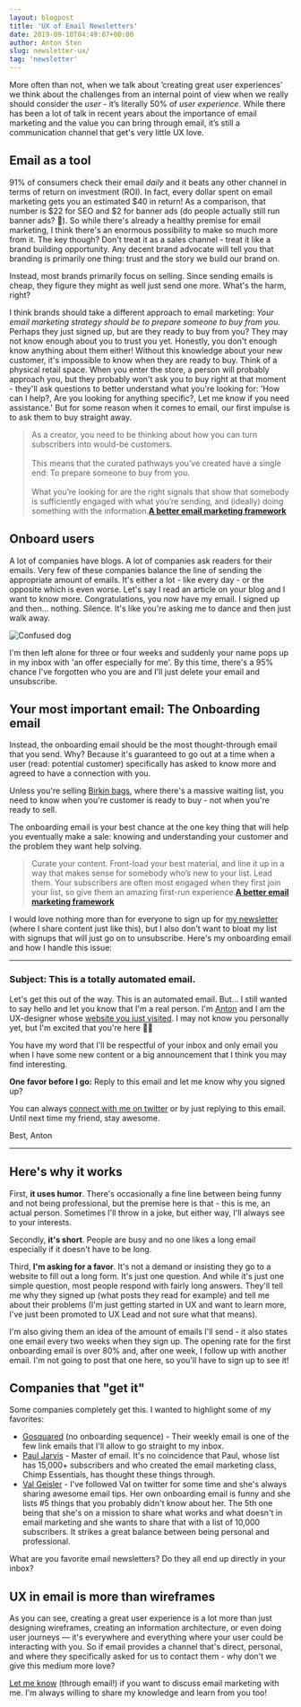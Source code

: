 ```yaml
---
layout: blogpost
title: 'UX of Email Newsletters'
date: 2019-09-10T04:49:07+00:00
author: Anton Sten
slug: newsletter-ux/
tag: 'newsletter'
---
```


More often than not, when we talk about ’creating great user experiences’ we think about the challenges from an internal point of view when we really should consider the _user_ - it’s literally 50% of _user experience_. While there has been a lot of talk in recent years about the importance of email marketing and the value you can bring through email, it’s still a communication channel that get's very little UX love.

## Email as a tool

91% of consumers check their email *daily* and it beats any other channel in terms of return on investment (ROI). In fact, every dollar spent on email marketing gets you an estimated $40 in return! As a comparison, that number is $22 for SEO and $2 for banner ads (do people actually still run banner ads? 🤔). So while there's already a healthy premise for email marketing, I think there's an enormous possibility to make so much more from it. The key though? Don't treat it as a sales channel - treat it like a brand building opportunity. Any decent brand advocate will tell you that branding is primarily one thing: trust and the story we build our brand on.

Instead, most brands primarily focus on selling. Since sending emails is cheap, they figure they might as well just send one more. What's the harm, right?

I think brands should take a different approach to email marketing: *Your email marketing strategy should be to prepare someone to buy from you.* Perhaps they just signed up, but are they ready to buy from you? They may not know enough about you to trust you yet. Honestly, you don't enough know anything about them either! Without this knowledge about your new customer, it's impossible to know when they are ready to buy. Think of a physical retail space. When you enter the store, a person will probably approach you, but they probably won't ask you to buy right at that moment - they'll ask questions to better understand what you're looking for: 'How can I help?, Are you looking for anything specific?, Let me know if you need assistance.' But for some reason when it comes to email, our first impulse is to ask them to buy straight away.

>As a creator, you need to be thinking about how you can turn subscribers into would-be customers.
<br /><br />
This means that the curated pathways you’ve created have a single end: To prepare someone to buy from you.
<br /><br />
What you’re looking for are the right signals that show that somebody is sufficiently engaged with what you’re sending, and (ideally) doing something with the information.**[A better email marketing framework](https://medium.com/@brennandunn/a-better-email-marketing-framework-for-2018-2d5f0cdecbab)**

## Onboard users

A lot of companies have blogs. A lot of companies ask readers for their emails. Very few of these companies balance the line of sending the appropriate amount of emails. It's either a lot - like every day - or the opposite which is even worse. Let's say I read an article on your blog and I want to know more. Congratulations, you now have my email. I signed up and then... nothing. Silence. It's like you're asking me to dance and then just walk away.

![Confused dog](/images/blog/giphy-dog.gif)

I'm then left alone for three or four weeks and suddenly your name pops up in my inbox with 'an offer especially for me'. By this time, there's a 95% chance I've forgotten who you are and I'll just delete your email and unsubscribe.

## Your most important email: The Onboarding email

Instead, the onboarding email should be the most thought-through email that you send. Why? Because it's guaranteed to go out at a time when a user (read: potential customer) specifically has asked to know more and agreed to have a connection with you.

Unless you're selling [Birkin bags](https://en.wikipedia.org/wiki/Birkin_bag), where there's a massive waiting list, you need to know when you're customer is ready to buy - not when you're ready to sell.

The onboarding email is your best chance at the one key thing that will help you eventually make a sale: knowing and understanding your customer and the problem they want help solving.

>Curate your content. Front-load your best material, and line it up in a way that makes sense for somebody who’s new to your list. Lead them. Your subscribers are often most engaged when they first join your list, so give them an amazing first-run experience.**[A better email marketing framework](https://medium.com/@brennandunn/a-better-email-marketing-framework-for-2018-2d5f0cdecbab)**

I would love nothing more than for everyone to sign up for [my newsletter](/newsletter) (where I share content just like this), but I also don't want to bloat my list with signups that will just go on to unsubscribe. Here's my onboarding email and how I handle this issue:

---

### Subject: This is a totally automated email.

Let's get this out of the way. This is an automated email. But... I still wanted to say hello and let you know that I'm a real person. I'm [Anton](https://antonsten.com/about) and I am the UX-designer whose [website you just visited](https://antonsten.com/). I may not know you personally yet, but I'm excited that you're here 💃🏼

You have my word that I'll be respectful of your inbox and only email you when I have some new content or a big announcement that I think you may find interesting.

**One favor before I go:**
Reply to this email and let me know why you signed up?

You can always [connect with me on twitter](https://twitter.com/antonsten) or by just replying to this email. Until next time my friend, stay awesome.

Best,
Anton

---

## Here's why it works

First, **it uses humor**. There's occasionally a fine line between being funny and not being professional, but the premise here is that - this is me, an actual person. Sometimes I'll throw in a joke, but either way, I'll always see to your interests.

Secondly, **it's short**. People are busy and no one likes a long email especially if it doesn't have to be long.

Third, **I'm asking for a favor**. It's not a demand or insisting they go to a website to fill out a long form. It's just one question. And while it's just one simple question, most people respond with fairly long answers. They'll tell me why they signed up (what posts they read for example) and tell me about their problems (I'm just getting started in UX and want to learn more, I've just been promoted to UX Lead and not sure what that means).

I'm also giving them an idea of the amount of emails I'll send - it also states one email every two weeks when they sign up. The opening rate for the first onboarding email is over 80% and, after one week, I follow up with another email. I'm not going to post that one here, so you'll have to sign up to see it!

## Companies that "get it"

Some companies completely get this. I wanted to highlight some of my favorites:

- [Gosquared](https://www.gosquared.com) (no onboarding sequence) - Their weekly email is one of the few link emails that I'll allow to go straight to my inbox.
- [Paul Jarvis](https://pjrvs.com) - Master of email. It's no coincidence that Paul, whose list has 15,000+ subscribers and who created the email marketing class, Chimp Essentials, has thought these things through.
- [Val Geisler](https://www.valgeisler.com) - I've followed Val on twitter for some time and she's always sharing awesome email tips. Her own onboarding email is funny and she lists #5 things that you probably didn't know about her. The 5th one being that she's on a mission to share what works and what doesn't in email marketing and she wants to share that with a list of 10,000 subscribers. It strikes a great balance between being personal and professional.

What are you favorite email newsletters? Do they all end up directly in your inbox?

## UX in email is more than wireframes

As you can see, creating a great user experience is a lot more than just designing wireframes, creating an information architecture, or even doing user journeys — it's everywhere and everything where your user could be interacting with you. So if email provides a channel that's direct, personal, and where they specifically asked for us to contact them  - why don't we give this medium more love?

[Let me know](https://www.antonsten.com/contact) (through email!) if you want to discuss email marketing with me. I'm always willing to share my knowledge and learn from you too!
